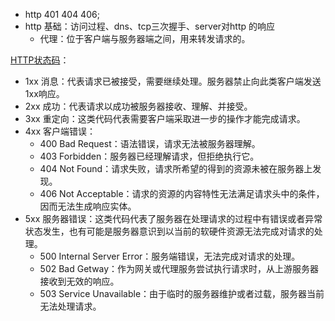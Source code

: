 - http 401 404 406; 
- http 基础：访问过程、dns、tcp三次握手、server对http 的响应
	- 代理：位于客户端与服务器端之间，用来转发请求的。

[HTTP状态码](https://zh.wikipedia.org/wiki/HTTP%E7%8A%B6%E6%80%81%E7%A0%81)：
- 1xx 消息：代表请求已被接受，需要继续处理。服务器禁止向此类客户端发送 1xx响应。
- 2xx 成功：代表请求以成功被服务器接收、理解、并接受。
- 3xx 重定向：这类代码代表需要客户端采取进一步的操作才能完成请求。
- 4xx 客户端错误：
	- 400 Bad Request：语法错误，请求无法被服务器理解。
	- 403 Forbidden：服务器已经理解请求，但拒绝执行它。
	- 404 Not Found：请求失败，请求所希望的得到的资源未被在服务器上发现。
	- 406 Not Acceptable：请求的资源的内容特性无法满足请求头中的条件，因而无法生成响应实体。
- 5xx 服务器错误：这类代码代表了服务器在处理请求的过程中有错误或者异常状态发生，也有可能是服务器意识到以当前的软硬件资源无法完成对请求的处理。
	- 500 Internal Server Error：服务端错误，无法完成对请求的处理。
	- 502 Bad Getway：作为网关或代理服务尝试执行请求时，从上游服务器接收到无效的响应。
	- 503 Service Unavailable：由于临时的服务器维护或者过载，服务器当前无法处理请求。
	
	